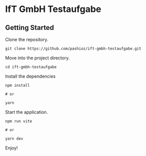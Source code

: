 # IfT GmbH Testaufgabe

## Getting Started

Clone the repository.

    git clone https://github.com/pashioz/ift-gmbh-testaufgabe.git

Move into the project directory.

    cd ift-gmbh-testaufgabe

Install the dependencies

    npm install
    
    # or
    
    yarn

Start the application.

    npm run vite
    
    # or
    
    yarn dev

Enjoy!
